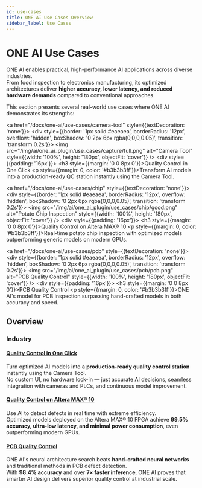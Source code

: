 ```yaml
---
id: use-cases
title: ONE AI Use Cases Overview
sidebar_label: Use Cases
---
```


# ONE AI Use Cases

ONE AI enables practical, high-performance AI applications across diverse industries.  
From food inspection to electronics manufacturing, its optimized architectures deliver **higher accuracy, lower latency, and reduced hardware demands** compared to conventional approaches.

This section presents several real-world use cases where ONE AI demonstrates its strengths:

<div style={{display: 'grid', gridTemplateColumns: 'repeat(auto-fit, minmax(280px, 1fr))', gap: '24px', marginTop: '32px'}}>

  <a href="/docs/one-ai/use-cases/camera-tool" style={{textDecoration: 'none'}}>
    <div style={{border: '1px solid #eaeaea', borderRadius: '12px', overflow: 'hidden', boxShadow: '0 2px 6px rgba(0,0,0,0.05)', transition: 'transform 0.2s'}}>
      <img src="/img/ai/one_ai_plugin/use_cases/capture/full.png" alt="Camera Tool" style={{width: '100%', height: '180px', objectFit: 'cover'}} />
      <div style={{padding: '16px'}}>
        <h3 style={{margin: '0 0 8px 0'}}>Quality Control in One Click</h3>
        <p style={{margin: 0, color: '#b3b3b3ff'}}>Transform AI models into a production-ready QC station instantly using the Camera Tool.</p>
      </div>
    </div>
  </a>

  <a href="/docs/one-ai/use-cases/chip" style={{textDecoration: 'none'}}>
    <div style={{border: '1px solid #eaeaea', borderRadius: '12px', overflow: 'hidden', boxShadow: '0 2px 6px rgba(0,0,0,0.05)', transition: 'transform 0.2s'}}>
      <img src="/img/ai/one_ai_plugin/use_cases/chip/good.png" alt="Potato Chip Inspection" style={{width: '100%', height: '180px', objectFit: 'cover'}} />
      <div style={{padding: '16px'}}>
        <h3 style={{margin: '0 0 8px 0'}}>Quality Control on Altera MAX® 10</h3>
        <p style={{margin: 0, color: '#b3b3b3ff'}}>Real-time potato chip inspection with optimized models outperforming generic models on modern GPUs.</p>
      </div>
    </div>
  </a>

  <a href="/docs/one-ai/use-cases/pcb" style={{textDecoration: 'none'}}>
    <div style={{border: '1px solid #eaeaea', borderRadius: '12px', overflow: 'hidden', boxShadow: '0 2px 6px rgba(0,0,0,0.05)', transition: 'transform 0.2s'}}>
      <img src="/img/ai/one_ai_plugin/use_cases/pcb/pcb.png" alt="PCB Quality Control" style={{width: '100%', height: '180px', objectFit: 'cover'}} />
      <div style={{padding: '16px'}}>
        <h3 style={{margin: '0 0 8px 0'}}>PCB Quality Control</h3>
        <p style={{margin: 0, color: '#b3b3b3ff'}}>ONE AI's model for PCB inspection surpassing hand-crafted models in both accuracy and speed.</p>
      </div>
    </div>
  </a>

</div>

## Overview

### Industry

#### [Quality Control in One Click](/docs/one-ai/use-cases/camera-tool)

Turn optimized AI models into a **production-ready quality control station** instantly using the Camera Tool.  
No custom UI, no hardware lock-in — just accurate AI decisions, seamless integration with cameras and PLCs, and continuous model improvement.


#### [Quality Control on Altera MAX® 10](/docs/one-ai/use-cases/chip)

Use AI to detect defects in real time with extreme efficiency.  
Optimized models deployed on the Altera MAX® 10 FPGA achieve **99.5% accuracy, ultra-low latency, and minimal power consumption**, even outperforming modern GPUs.


#### [PCB Quality Control](/docs/one-ai/use-cases/pcb)

ONE AI's neural architecture search beats **hand-crafted neural networks** and traditional methods in PCB defect detection.  
With **98.4% accuracy** and over **7× faster inference**, ONE AI proves that smarter AI design delivers superior quality control at industrial scale.